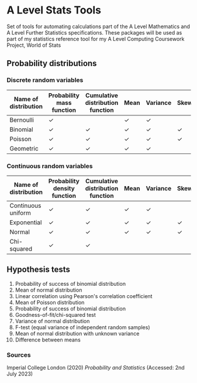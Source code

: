 # A Level Stats Tools
Set of tools for automating calculations part of the A Level Mathematics and A Level Further Statistics specifications. These packages will be used as part of my statistics reference tool for my A Level Computing Coursework Project, World of Stats

## Probability distributions
### Discrete random variables

| Name of distribution | Probability mass function    | Cumulative distribution function    | Mean      | Variance | Skewness |
| -------------------- | ---------------------------- | ----------------------------------- | --------- | -------- | -------- |
| Bernoulli            | &check;                      |                                     | &check;   | &check;  |          |
| Binomial             | &check;                      | &check;                             | &check;   | &check;  | &check;  |
| Poisson              | &check;                      | &check;                             | &check;   | &check;  | &check;  |
| Geometric            | &check;                      |&check;                              |&check;    |&check;   |          |

### Continuous random variables

| Name of distribution | Probability density function | Cumulative distribution function    | Mean      | Variance | Skewness |
| -------------------- | ---------------------------- | ----------------------------------- | --------- | -------- | -------- |
| Continuous uniform   | &check;                      | &check;                             | &check;   | &check;  |          |
| Exponential          | &check;                      | &check;                             | &check;   |&check;   |&check;   |
| Normal               | &check;                      |&check;                              |&check;    |&check;   |&check;   |
| Chi-squared          | &check;                      |&check;                              |           |          |          |

## Hypothesis tests

1. Probability of success of binomial distribution
2. Mean of normal distribution
3. Linear correlation using Pearson's correlation coefficient
4. Mean of Poisson distribution
5. Probability of success of binomial distribution
6. Goodness-of-fit/chi-squared test
7. Variance of normal distribution
8. F-test (equal variance of independent random samples)
9. Mean of normal distribution with unknown variance
10. Difference between means

### Sources

Imperial College London (2020) *Probability and Statistics* (Accessed: 2nd July 2023)
